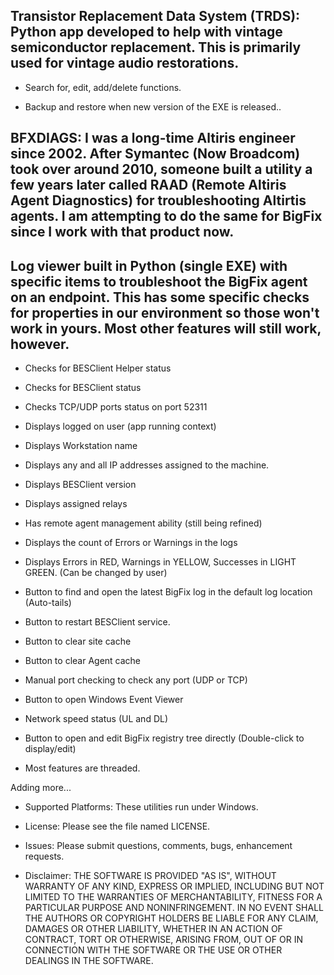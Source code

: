 ## Transistor Replacement Data System (TRDS): Python app developed to help with vintage semiconductor replacement. This is primarily used for vintage audio restorations.

* Search for, edit, add/delete functions.

* Backup and restore when new version of the EXE is released..

## BFXDIAGS:  I was a long-time Altiris engineer since 2002. After Symantec (Now Broadcom) took over around 2010, someone built a utility a few years later called RAAD (Remote Altiris Agent Diagnostics) for troubleshooting Altirtis agents. I am attempting to do the same for BigFix since I work with that product now.

## Log viewer built in Python (single EXE) with specific items to troubleshoot the BigFix agent on an endpoint. This has some specific checks for properties in our environment so those won't work in yours. Most other features will still work, however.

*  Checks for BESClient Helper status

* Checks for BESClient status

* Checks TCP/UDP ports status on port 52311

* Displays logged on user (app running context)

* Displays Workstation name

* Displays any and all IP addresses assigned to the machine.

* Displays BESClient version

* Displays assigned relays

* Has remote agent management ability (still being refined)

* Displays the count of Errors or Warnings in the logs

* Displays Errors in RED, Warnings in  YELLOW, Successes in LIGHT GREEN. (Can be changed by user)

* Button to find and open the latest BigFix log in the default log location (Auto-tails)

* Button to restart BESClient service.

* Button to clear site cache

* Button to clear Agent cache

* Manual port checking to check any port (UDP or TCP)

* Button to open Windows Event Viewer

* Network speed status (UL and DL)

* Button to open and edit BigFix registry tree directly (Double-click to display/edit)

* Most features are threaded.

Adding  more...

* Supported Platforms:
These utilities run under Windows.

* License:
Please see the file named LICENSE.

* Issues:
Please submit questions, comments, bugs, enhancement requests.

* Disclaimer:
THE SOFTWARE IS PROVIDED "AS IS", WITHOUT WARRANTY OF ANY KIND, EXPRESS OR IMPLIED, INCLUDING BUT NOT LIMITED TO THE WARRANTIES OF MERCHANTABILITY, FITNESS FOR A PARTICULAR PURPOSE AND NONINFRINGEMENT. IN NO EVENT SHALL THE AUTHORS OR COPYRIGHT HOLDERS BE LIABLE FOR ANY CLAIM, DAMAGES OR OTHER LIABILITY, WHETHER IN AN ACTION OF CONTRACT, TORT OR OTHERWISE, ARISING FROM, OUT OF OR IN CONNECTION WITH THE SOFTWARE OR THE USE OR OTHER DEALINGS IN THE SOFTWARE.

